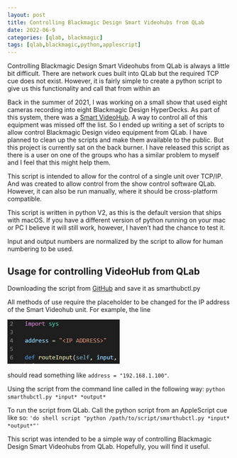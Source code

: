 ```yaml
---
layout: post
title: Controlling Blackmagic Design Smart Videohubs from QLab
date: 2022-06-9
categories: [qlab, blackmagic]
tags: [qlab,blackmagic,python,applescript]
---
```


Controlling Blackmagic Design Smart Videohubs from QLab is always a little bit difficult. There are network cues built into QLab but the required TCP cue does not exist. However, it is fairly simple to create a python script to give us this functionality and call that from within an

Back in the summer of 2021, I was working on a small show that used eight cameras recording into eight Blackmagic Design HyperDecks. As part of this system, there was a [Smart VideoHub](https://www.blackmagicdesign.com/products/smartvideohub). A way to control all of this equipment was missed off the list. So I ended up writing a set of scripts to allow control Blackmagic Design video equipment from QLab. I have planned to clean up the scripts and make them available to the public. But this project is currently sat on the back burner. I have released this script as there is a user on one of the groups who has a similar problem to myself and I feel that this might help them.

This script is intended to allow for the control of a single unit over TCP/IP. And was created to allow control from the show control software QLab. However, it can also be run manually, where it should be cross-platform compatible.

This script is written in python V2, as this is the default version that ships with macOS. If you have a different version of python running on your mac or PC I believe it will still work, however, I haven’t had the chance to test it.

Input and output numbers are normalized by the script to allow for human numbering to be used.

## Usage for controlling VideoHub from QLab
Downloading the script from [GitHub](https://github.com/harmanhobbit/smarthubctl) and save it as smarthubctl.py

All methods of use require the placeholder to be changed for the IP address of the Smart Videohub unit. For example, the line 

![test](/media/posts/images/ip_address.PNG)

should read something like `address = "192.168.1.100"`.

Using the script from the command line called in the following way: `python smarthubctl.py *input* *output*`

To run the script from QLab. Call the python script from an AppleScript cue like so: `'do shell script "python /path/to/script/smarthubctl.py *input* *output*"'`

This script was intended to be a simple way of controlling Blackmagic Design Smart Videohubs from QLab. Hopefully, you will find it useful.